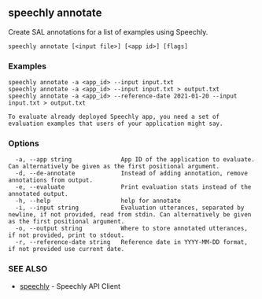 ## speechly annotate

Create SAL annotations for a list of examples using Speechly.

```
speechly annotate [<input file>] [<app id>] [flags]
```

### Examples

```
speechly annotate -a <app_id> --input input.txt
speechly annotate -a <app_id> --input input.txt > output.txt
speechly annotate -a <app_id> --reference-date 2021-01-20 --input input.txt > output.txt

To evaluate already deployed Speechly app, you need a set of evaluation examples that users of your application might say.
```

### Options

```
  -a, --app string              App ID of the application to evaluate. Can alternatively be given as the first positional argument.
  -d, --de-annotate             Instead of adding annotation, remove annotations from output.
  -e, --evaluate                Print evaluation stats instead of the annotated output.
  -h, --help                    help for annotate
  -i, --input string            Evaluation utterances, separated by newline, if not provided, read from stdin. Can alternatively be given as the first positional argument.
  -o, --output string           Where to store annotated utterances, if not provided, print to stdout.
  -r, --reference-date string   Reference date in YYYY-MM-DD format, if not provided use current date.
```

### SEE ALSO

* [speechly](speechly.md)	 - Speechly API Client

